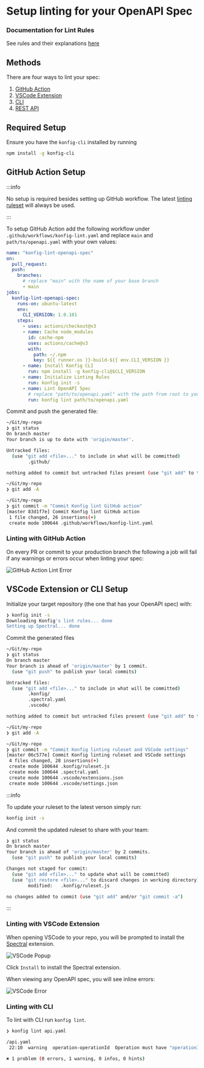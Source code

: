 # Setup linting for your OpenAPI Spec

### Documentation for Lint Rules

See rules and their explanations [here](/lint-rules)

## Methods

There are four ways to lint your spec:

1. [GitHub Action](setup-linting#github-action-setup)
2. [VSCode Extension](setup-linting#vscode-extension-or-cli-setup)
3. [CLI](setup-linting#vscode-extension-or-cli-setup)
4. [REST API](/api-reference/linting)

## Required Setup

Ensure you have the `konfig-cli` installed by running

```bash
npm install -g konfig-cli
```

## GitHub Action Setup

:::info

No setup is required besides setting up GitHub workflow. The latest [linting ruleset](https://www.npmjs.com/package/konfig-spectral-ruleset) will always be used.

:::

To setup GitHub Action add the following workflow under `.github/workflows/konfig-lint.yaml` and replace `main` and `path/to/openapi.yaml` with your own values:

```yaml
name: "konfig-lint-openapi-spec"
on:
  pull_request:
  push:
    branches:
      # replace "main" with the name of your base branch
      - main
jobs:
  konfig-lint-openapi-spec:
    runs-on: ubuntu-latest
    env:
      CLI_VERSION: 1.0.181
    steps:
      - uses: actions/checkout@v3
      - name: Cache node_modules
        id: cache-npm
        uses: actions/cache@v3
        with:
          path: ~/.npm
          key: ${{ runner.os }}-build-${{ env.CLI_VERSION }}
      - name: Install Konfig CLI
        run: npm install -g konfig-cli@$CLI_VERSION
      - name: Initialize Linting Rules
        run: konfig init -s
      - name: Lint OpenAPI Spec
        # replace "path/to/openapi.yaml" with the path from root to your OpenAPI Specification file
        run: konfig lint path/to/openapi.yaml
```

Commit and push the generated file:

```bash
~/Git/my-repo
❯ git status
On branch master
Your branch is up to date with 'origin/master'.

Untracked files:
  (use "git add <file>..." to include in what will be committed)
        .github/

nothing added to commit but untracked files present (use "git add" to track)

~/Git/my-repo
❯ git add -A

~/Git/my-repo
❯ git commit -m "Commit Konfig lint GitHub action"
[master 83d1f7e] Commit Konfig lint GitHub action
 1 file changed, 26 insertions(+)
 create mode 100644 .github/workflows/konfig-lint.yaml
```

### Linting with GitHub Action

On every PR or commit to your production branch the following a job will
fail if any warnings or errors occur when linting your spec:

![GitHub Action Lint Error](/img/github-action-lint-error.png)

## VSCode Extension or CLI Setup

Initialize your target repository (the one that has your OpenAPI spec) with:

```bash
❯ konfig init -s
Downloading Konfig's lint rules... done
Setting up Spectral... done
```

Commit the generated files

```bash
~/Git/my-repo
❯ git status
On branch master
Your branch is ahead of 'origin/master' by 1 commit.
  (use "git push" to publish your local commits)

Untracked files:
  (use "git add <file>..." to include in what will be committed)
        .konfig/
        .spectral.yaml
        .vscode/

nothing added to commit but untracked files present (use "git add" to track)

~/Git/my-repo
❯ git add -A

~/Git/my-repo
❯ git commit -m "Commit Konfig linting ruleset and VSCode settings"
[master 06c577e] Commit Konfig linting ruleset and VSCode settings
 4 files changed, 28 insertions(+)
 create mode 100644 .konfig/ruleset.js
 create mode 100644 .spectral.yaml
 create mode 100644 .vscode/extensions.json
 create mode 100644 .vscode/settings.json
```

:::info

To update your ruleset to the latest verson simply run:

```bash
konfig init -s
```

And commit the updated ruleset to share with your team:

```bash
❯ git status
On branch master
Your branch is ahead of 'origin/master' by 2 commits.
  (use "git push" to publish your local commits)

Changes not staged for commit:
  (use "git add <file>..." to update what will be committed)
  (use "git restore <file>..." to discard changes in working directory)
        modified:   .konfig/ruleset.js

no changes added to commit (use "git add" and/or "git commit -a")
```

:::

### Linting with VSCode Extension

When opening VSCode to your repo, you will be prompted to install the [Spectral](https://marketplace.visualstudio.com/items?itemName=stoplight.spectral) extension.

![VSCode Popup](/img/vscode-popup.png)

Click `Install` to install the Spectral extension.

When viewing any OpenAPI spec, you will see inline errors:

![VSCode Error](/img/vscode-lint-error.png)

### Linting with CLI

To lint with CLI run `konfig lint`.

```bash
❯ konfig lint api.yaml

/api.yaml
 22:10  warning  operation-operationId  Operation must have "operationId" for generated SDK method names.  paths./pet.post

✖ 1 problem (0 errors, 1 warning, 0 infos, 0 hints)
```
